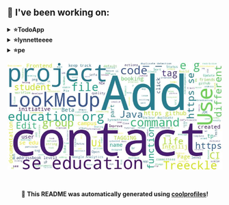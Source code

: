 
## 🔨 I've been working on:

<details>
<summary><strong>⭐TodoApp</strong></summary>
Link to repo: https://github.com/lynnetteeee/TodoApp
<br/>
This repository contains a comprehensive guide to setting up and using a popular software tool. It includes installation instructions, usage guidelines, and troubleshooting tips for seamless implementation.

---

The TodoApp repository saw various improvements and refinements such as updating Id generation, integrating frontend with server, and implementing global state management for tasks. Tasks updating was refactored to avoid prop-drilling and high coupling with prop types. NativeEventEmitter was attempted but unsuccessful. Other updates include enhancing delete list feature, improving method comments, and fixing navigation functionalities for TodoScreen. New features like task addition, list creation, and navigation were also added, along with visual enhancements like button styling and shadow effects.
</details>

<details>
<summary><strong>⭐lynnetteeee</strong></summary>
Link to repo: https://github.com/lynnetteeee/lynnetteeee
<br/>
This repository contains a detailed guide on using a particular technology or tool, including installation instructions, usage examples, and troubleshooting tips.

---

Multiple auto-updates and manual updates to the README.md file were made in the lynnetteeee repository.
</details>

<details>
<summary><strong>⭐pe</strong></summary>
Link to repo: https://github.com/lynnetteeee/pe
<br/>
This repository contains a comprehensive guide on using advanced machine learning techniques for predictive modeling in Python, with a focus on deep learning algorithms and neural networks. It includes code examples and detailed explanations for implementation.

---

The "pe" repository saw multiple file uploads in the recent commits.
</details>


![Image Alt Text](https://github.com/lynnetteeee/lynnetteeee/blob/main/out.jpg)

<br>

<p align="center">
📢 <strong>This README was automatically generated using <a href="https://github.com/lshaoqin/coolprofiles">coolprofiles</a>!</strong>
</p>
